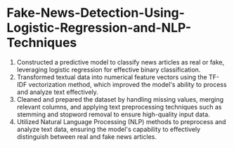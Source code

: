 # Fake-News-Detection-Using-Logistic-Regression-and-NLP-Techniques
1. Constructed a predictive model to classify news articles as real or fake, leveraging logistic regression for effective binary classification.
2. Transformed textual data into numerical feature vectors using the TF-IDF vectorization method, which improved the model's ability to process and analyze text effectively.
3. Cleaned and prepared the dataset by handling missing values, merging relevant columns, and applying text preprocessing techniques such as stemming and stopword removal to ensure high-quality input data.
4. Utilized Natural Language Processing (NLP) methods to preprocess and analyze text data, ensuring the model's capability to effectively distinguish between real and fake news articles.
